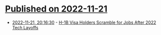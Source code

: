 # [Published on 2022-11-21](index.md)

* [2022-11-21, 20:16:30](https://news.ycombinator.com/item?id=33697352) - [H-1B Visa Holders Scramble for Jobs After 2022 Tech Layoffs](https://www.bloomberg.com/news/articles/2022-11-21/2022-tech-layoffs-leave-h-1b-visa-holders-in-limbo)
